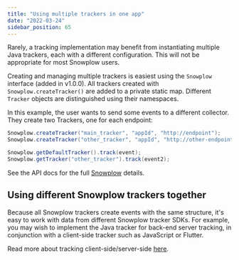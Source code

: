 ```yaml
---
title: "Using multiple trackers in one app"
date: "2022-03-24"
sidebar_position: 65
---
```


Rarely, a tracking implementation may benefit from instantiating multiple Java trackers, each with a different configuration. This will not be appropriate for most Snowplow users.

Creating and managing multiple trackers is easiest using the `Snowplow` interface (added in v1.0.0). All trackers created with `Snowplow.createTracker()` are added to a private static map. Different `Tracker` objects are distinguished using their namespaces.

In this example, the user wants to send some events to a different collector. They create two Trackers, one for each endpoint:

```java
Snowplow.createTracker("main_tracker", "appId", "http://endpoint");
Snowplow.createTracker("other_tracker", "appId", "http://other-endpoint");

Snowplow.getDefaultTracker().track(event);
Snowplow.getTracker("other_tracker").track(event2);
```

See the API docs for the full [Snowplow](https://snowplow.github.io/snowplow-java-tracker/index.html?com/snowplowanalytics/snowplow/tracker/Snowplow.html) details.

## Using different Snowplow trackers together

Because all Snowplow trackers create events with the same structure, it's easy to work with data from different Snowplow tracker SDKs. For example, you may wish to implement the Java tracker for back-end server tracking, in conjunction with a client-side tracker such as JavaScript or Flutter.

Read more about tracking client-side/server-side [here](/docs/collecting-data/collecting-from-own-applications/java-tracker/tracking-specific-client-side-properties.md).
